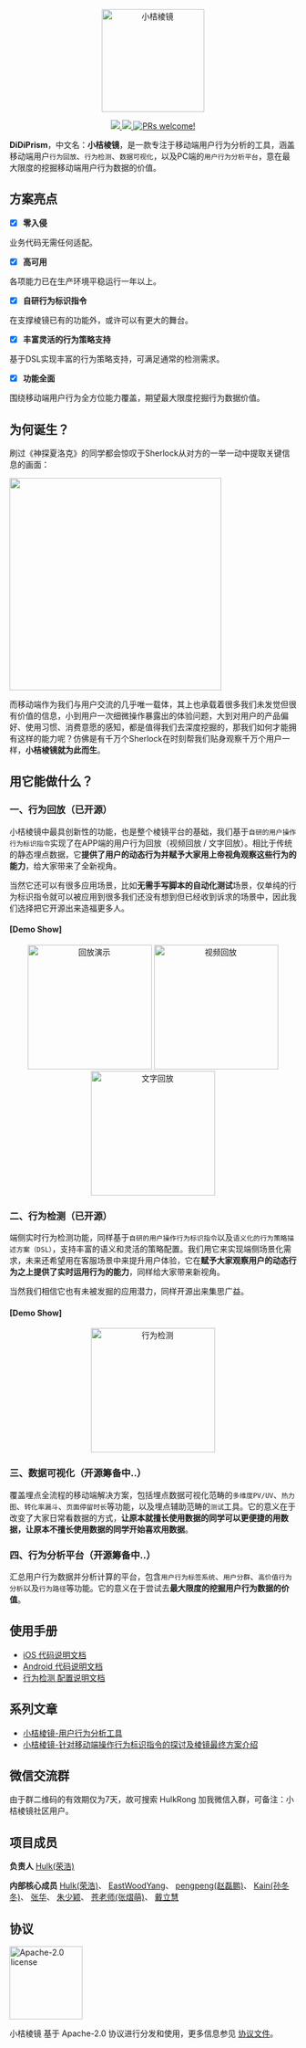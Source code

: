 <p align="center">
<img src="https://view.didistatic.com/static/dcms/1jt5q12q9lkgrtelg2_180x180.png" alt="小桔棱镜" title="小桔棱镜" width="180"/>
</p>

<p align="center">
  <a href="https://github.com/didichuxing/DiDiPrism/blob/master/LICENSE">
    <img src="https://img.shields.io/badge/license-Apache-blue.svg" />
  </a>
  
  <a href="">
    <img src="https://img.shields.io/badge/platform-ios%20%7C%20android-lightgray.svg" />
  </a>

  <a href="">
    <img src="https://img.shields.io/badge/PRs-welcome-brightgreen.svg" alt="PRs welcome!" />
  </a>
</p>

**DiDiPrism**，中文名：**小桔棱镜**，是一款专注于移动端用户行为分析的工具，涵盖移动端用户`行为回放`、`行为检测`、`数据可视化`，以及PC端的`用户行为分析平台`，意在最大限度的挖掘移动端用户行为数据的价值。

## 方案亮点
- [x] **零入侵**

业务代码无需任何适配。

- [x] **高可用**

各项能力已在生产环境平稳运行一年以上。

- [x] **自研行为标识指令**

在支撑棱镜已有的功能外，或许可以有更大的舞台。

- [x] **丰富灵活的行为策略支持**

基于DSL实现丰富的行为策略支持，可满足通常的检测需求。

- [x] **功能全面**

围绕移动端用户行为全方位能力覆盖，期望最大限度挖掘行为数据价值。

## 为何诞生？
刷过《神探夏洛克》的同学都会惊叹于Sherlock从对方的一举一动中提取关键信息的画面：

<img src="https://view.didistatic.com/static/dcms/1jt5qoatskemik6cu_558x312.jpeg" width="372" hegiht="208" align=center />

而移动端作为我们与用户交流的几乎唯一载体，其上也承载着很多我们未发觉但很有价值的信息，小到用户一次细微操作暴露出的体验问题，大到对用户的产品偏好、使用习惯、消费意愿的感知，都是值得我们去深度挖掘的，那我们如何才能拥有这样的能力呢？仿佛是有千万个Sherlock在时刻帮我们贴身观察千万个用户一样，**小桔棱镜就为此而生**。

## 用它能做什么？
### 一、行为回放（已开源）
小桔棱镜中最具创新性的功能，也是整个棱镜平台的基础，我们基于`自研的用户操作行为标识指令`实现了在APP端的用户行为回放（视频回放 / 文字回放）。相比于传统的静态埋点数据，它**提供了用户的动态行为并赋予大家用上帝视角观察这些行为的能力**，给大家带来了全新视角。

当然它还可以有很多应用场景，比如**无需手写脚本的自动化测试**场景，仅单纯的行为标识指令就可以被应用到很多我们还没有想到但已经收到诉求的场景中，因此我们选择把它开源出来造福更多人。

#### [Demo Show]
<p align="center">
  <img src="https://view.didistatic.com/static/dcms/3pwfx749nki143sb6_872x1753_compress.png" width="218" hegiht="438" alt="回放演示" />
  
  <img src="https://view.didistatic.com/static/dcms/1jt5q4ncski14uosf_879x1762_compress.png" width="218" hegiht="438" alt="视频回放" />

  <img src="https://view.didistatic.com/static/dcms/olv82khg4ki143yz2_876x1763_compress.png" width="218" hegiht="438" alt="文字回放" />
</p>

### 二、行为检测（已开源）
端侧实时行为检测功能，同样基于`自研的用户操作行为标识指令`以及`语义化的行为策略描述方案（DSL）`，支持丰富的语义和灵活的策略配置。我们用它来实现端侧场景化需求，未来还希望用在客服场景中来提升用户体验，它在**赋予大家观察用户的动态行为之上提供了实时运用行为的能力**，同样给大家带来新视角。

当然我们相信它也有未被发掘的应用潜力，同样开源出来集思广益。

#### [Demo Show]
<p align="center">
  <img src="https://view.didistatic.com/static/dcms/3pwfx5hv3ki144283_880x1763_compress.png" width="218" hegiht="438" alt="行为检测" />
</p>

### 三、数据可视化（开源筹备中..）
覆盖埋点全流程的移动端解决方案，包括埋点数据可视化范畴的`多维度PV/UV`、`热力图`、`转化率漏斗`、`页面停留时长`等功能，以及埋点辅助范畴的`测试`工具。它的意义在于改变了大家日常看数据的方式，**让原本就擅长使用数据的同学可以更便捷的用数据，让原本不擅长使用数据的同学开始喜欢用数据**。

### 四、行为分析平台（开源筹备中..）
汇总用户行为数据并分析计算的平台，包含`用户行为标签系统`、`用户分群`、`高价值行为分析`以及`行为路径`等功能。它的意义在于尝试去**最大限度的挖掘用户行为数据的价值**。

## 使用手册
- [iOS 代码说明文档](iOS/README.md)
- [Android 代码说明文档](Android/README.md)
- [行为检测 配置说明文档](Doc/行为检测/行为检测配置文件说明.md)

## 系列文章
- [小桔棱镜-用户行为分析工具](Doc/系列文章/小桔棱镜-用户行为分析利器.md)
- [小桔棱镜-针对移动端操作行为标识指令的探讨及棱镜最终方案介绍](Doc/系列文章/小桔棱镜-针对移动端操作行为标识指令的探讨及棱镜最终方案介绍.md)

## 微信交流群
由于群二维码的有效期仅为7天，故可搜索 HulkRong 加我微信入群，可备注：小桔棱镜社区用户。

## 项目成员

**负责人**
[Hulk(荣浩)](https://github.com/ronghaopger)

**内部核心成员**
[Hulk(荣浩)](https://github.com/ronghaopger)、
[EastWoodYang](https://github.com/EastWoodYang)、
[pengpeng(赵磊鹏)](https://github.com/zhaoleipeng)、
[Kain(孙冬冬)](https://github.com/SunDDong)、
[张华](https://github.com/zollero)、
[朱少颖](https://github.com/zsynuting)、
[苍老师(张熠萌)](https://github.com/zymxxxs)、
[戴立慧](https://github.com/blankdlh)

## 协议

<img alt="Apache-2.0 license" src="https://www.apache.org/img/ASF20thAnniversary.jpg" width="128">

小桔棱镜 基于 Apache-2.0 协议进行分发和使用，更多信息参见 [协议文件](LICENSE)。